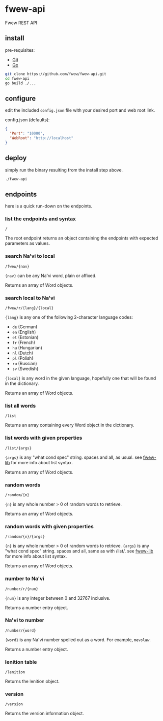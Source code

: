 # fwew-api

Fwew REST API

## install

pre-requisites:

- [Git](https://git-scm.com/downloads)
- [Go](https://golang.org/dl/)

```bash
git clone https://github.com/fwew/fwew-api.git
cd fwew-api
go build ./...
```

## configure

edit the included `config.json` file with your desired port and web root link.

config.json (defaults):

```json
{
  "Port": "10000",
  "WebRoot": "http://localhost"
}
```

## deploy

simply run the binary resulting from the install step above.

```bash
./fwew-api
```

## endpoints

here is a quick run-down on the endpoints.

### list the endpoints and syntax

`/`

The root endpoint returns an object containing the endpoints with expected parameters as values.

### search Na'vi to local

`/fwew/{nav}`

`{nav}` can be any Na'vi word, plain or affixed.

Returns an array of Word objects.

### search local to Na'vi

`/fwew/r/{lang}/{local}`

`{lang}` is any one of the following 2-character language codes:

- `de` (German)
- `en` (English)
- `et` (Estonian)
- `fr` (French)
- `hu` (Hungarian)
- `nl` (Dutch)
- `pl` (Polish)
- `ru` (Russian)
- `sv` (Swedish)

`{local}` is any word in the given language, hopefully one that will be found in the dictionary.

Returns an array of Word objects.

### list all words

`/list`

Returns an array containing every Word object in the dictionary.

### list words with given properties

`/list/{args}`

`{args}` is any "what cond spec" string. spaces and all, as usual.
see [fwew-lib](https://github.com/fwew/fwew-lib#list) for more info about list syntax.

Returns an array of Word objects.

### random words

`/random/{n}`

`{n}` is any whole number > 0 of random words to retrieve.

Returns an array of Word objects.

### random words with given properties

`/random/{n}/{args}`

`{n}` is any whole number > 0 of random words to retrieve.
`{args}` is any "what cond spec" string. spaces and all, same as with /list/.
see [fwew-lib](https://github.com/fwew/fwew-lib#list) for more info about list syntax.

Returns an array of Word objects.

### number to Na'vi

`/number/r/{num}`

`{num}` is any integer between 0 and 32767 inclusive.

Returns a number entry object.

### Na'vi to number

`/number/{word}`

`{word}` is any Na'vi number spelled out as a word. For example, `mevolaw`.

Returns a number entry object.

### lenition table

`/lenition`

Returns the lenition object.

### version

`/version`

Returns the version information object.
